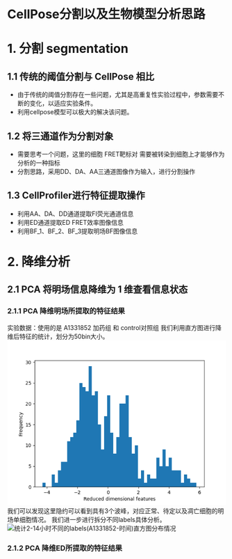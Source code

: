 # CellPose分割以及生物模型分析思路

# 1. 分割 segmentation
## 1.1 传统的阈值分割与 CellPose 相比
+ 由于传统的阈值分割存在一些问题，尤其是高重复性实验过程中，参数需要不断的变化，以适应实验条件。
+ 利用cellpose模型可以极大的解决该问题。
## 1.2 将三通道作为分割对象
+ 需要思考一个问题，这里的细胞 FRET靶标对 需要被转染到细胞上才能够作为分析的一种指标
+ 分割思路，采用DD、DA、AA三通道图像作为输入，进行分割操作
## 1.3 CellProfiler进行特征提取操作
+ 利用AA、DA、DD通道提取FI荧光通道信息
+ 利用ED通道提取ED FRET效率图像信息
+ 利用BF_1、BF_2、BF_3提取明场BF图像信息


# 2. 降维分析
## 2.1 PCA 将明场信息降维为 1 维查看信息状态 
### 2.1.1 PCA 降维明场所提取的特征结果
实验数据：使用的是 A1331852 加药组 和 control对照组
我们利用直方图进行降维后特征的统计，划分为50bin大小。
![统计2-14小时间的control数据和A1331852加药后情况的直方图统计](data/result/png/reduce_A549_A_BF_features.png)
我们可以发现这里隐约可以看到具有3个波峰，对应正常、待定以及凋亡细胞的明场单细胞情况。
我们进一步进行拆分不同labels具体分析。
![统计2-14小时不同的labels(A1331852-时间)直方图分布情况](data/result/png/reduce_A549_ABF_features_with_different_labels.png)

### 2.1.2 PCA 降维ED所提取的特征结果
